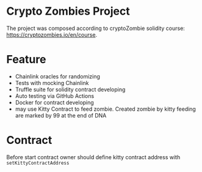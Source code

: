 # Crypto Zombies Project
The project was composed according to cryptoZombie solidity course: https://cryptozombies.io/en/course. 

# Feature
- Chainlink oracles for randomizing
- Tests with mocking Chainlink
- Truffle suite for solidity contract developing
- Auto testing via GitHub Actions
- Docker for contract developing
- may use Kitty Contract to feed zombie. Created zombie by kitty feeding are marked by 99 at the end of DNA

# Contract
Before start contract owner should define kitty contract address with `setKittyContractAddress`

